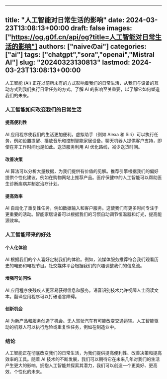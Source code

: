 
---
title: "人工智能对日常生活的影响"
date: 2024-03-23T13:08:13+00:00
draft: false
images: ["https://og.g0f.cn/api/og?title=人工智能对日常生活的影响"]
authors: ["naiveのai"]
categories: ["ai"]
tags: ["chatgpt","sora","openai","Mistral AI"]
slug: "20240323130813"
lastmod: 2024-03-23T13:08:13+00:00
---
人工智能 (AI) 正在以前所未有的方式影响着我们的日常生活，从我们与设备的互动方式到我们执行日常任务的方式。了解 AI 的影响至关重要，以了解它如何塑造我们的未来。

### 人工智能如何改变我们的日常生活

#### 提高便利性

AI 应用程序使我们的生活更加便利。虚拟助手（例如 Alexa 和 Siri）可以执行任务，例如设置提醒、播放音乐和控制智能家居设备。聊天机器人提供客户支持，即使在非工作时间也是如此。送货服务利用 AI 优化路线，减少送货时间。

#### 改善决策

AI 算法可以分析大量数据，为我们提供有价值的见解。推荐引擎根据我们的偏好提供个性化建议，例如在购物网站上推荐产品。医疗保健中的人工智能可以帮助医生诊断疾病并制定治疗计划。

#### 提高效率

AI 自动化了重复性任务，例如数据输入和客户服务。这使我们有更多时间专注于更重要的活动。智能家居设备可以根据我们的习惯自动调节恒温器和灯光，提高能源效率。

### 人工智能带来的好处

#### 个人化体验

AI 根据我们的个人喜好定制我们的体验。例如，流媒体服务推荐符合我们观看历史的电影和电视节目。社交媒体平台根据我们的兴趣调整我们的信息流。

#### 增强可访问性

AI 应用程序使残疾人更容易获得信息和服务。语音识别技术允许视障人士阅读文本。翻译应用程序可以打破语言障碍。

#### 创新机会

AI 为新产品和服务创造了机会。无人驾驶汽车有可能改变交通运输。人工智能驱动的机器人可以执行危险或重复性任务，例如在制造业中。

### 结论

人工智能正在彻底改变我们的日常生活，为我们提供提高便利性、改善决策和提高效率的工具。随着 AI 技术的不断发展，我们可以期待它在未来几年对我们的生活产生更大的影响。拥抱人工智能并探索其潜力，我们可以创造一个更美好、更高效、个性化的未来。